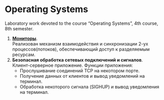 # Operating Systems
Laboratory work devoted to the course “Operating Systems”, 4th course, 8th semester.
1. **[Мониторы](https://ru.wikipedia.org/wiki/%D0%9C%D0%BE%D0%BD%D0%B8%D1%82%D0%BE%D1%80_(%D1%81%D0%B8%D0%BD%D1%85%D1%80%D0%BE%D0%BD%D0%B8%D0%B7%D0%B0%D1%86%D0%B8%D1%8F))**.  
Реализован механизм взаимодействия и синхронизации 2-ух процессов(потоков), обеспечивающий доступ к разделяемым ресурсам.
2. **Безопасная обработка сетевых подключений и сигналов**.  
Клиент-серверное приложение. Функции приложения:
   - Прослушивание соединений TCP на некотором порте.
   - Получение данных от клиентов и вывод уведомлений на терминал.
   - Обработка некоторого сигнала (SIGHUP) и вывод уведомления на терминал.

